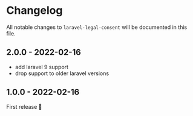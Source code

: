# Changelog

All notable changes to `laravel-legal-consent` will be documented in this file.

## 2.0.0 - 2022-02-16

- add laravel 9 support
- drop support to older laravel versions

## 1.0.0 - 2022-02-16

First release 🚀
